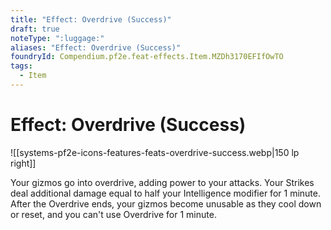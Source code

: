 ```yaml
---
title: "Effect: Overdrive (Success)"
draft: true
noteType: ":luggage:"
aliases: "Effect: Overdrive (Success)"
foundryId: Compendium.pf2e.feat-effects.Item.MZDh3170EFIfOwTO
tags:
  - Item
---
```


# Effect: Overdrive (Success)
![[systems-pf2e-icons-features-feats-overdrive-success.webp|150 lp right]]

Your gizmos go into overdrive, adding power to your attacks. Your Strikes deal additional damage equal to half your Intelligence modifier for 1 minute. After the Overdrive ends, your gizmos become unusable as they cool down or reset, and you can't use Overdrive for 1 minute.
